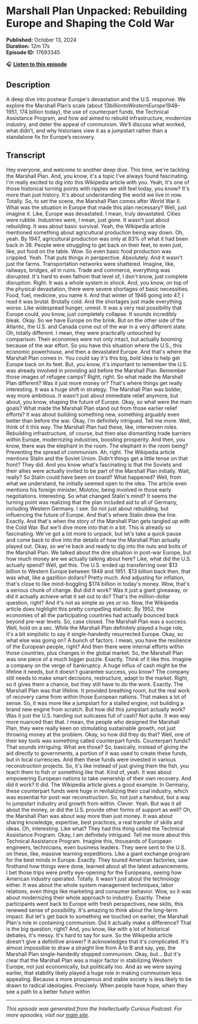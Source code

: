 # Marshall Plan Unpacked: Rebuilding Europe and Shaping the Cold War

**Published:** October 13, 2024  
**Duration:** 12m 17s  
**Episode ID:** 17693345

🎧 **[Listen to this episode](https://intellectuallycurious.buzzsprout.com/2529712/episodes/17693345-marshall-plan-unpacked-rebuilding-europe-and-shaping-the-cold-war)**

## Description

A deep dive into postwar Europe's devastation and the U.S. response. We explore the Marshall Plan’s scale (about $13 billion to Western Europe 1948–1951, ~$174 billion today), the use of counterpart funds, the Technical Assistance Program, and how aid aimed to rebuild infrastructure, modernize industry, and deter the appeal of communism. We’ll discuss what worked, what didn’t, and why historians view it as a jumpstart rather than a standalone fix for Europe’s recovery.

## Transcript

Hey everyone, and welcome to another deep dive. This time, we're tackling the Marshall Plan. And, you know, it's a topic I've always found fascinating. I'm really excited to dig into this Wikipedia article with you. Yeah, it's one of those historical turning points with ripples we still feel today, you know? It's more than just history. It's about understanding the world we live in now. Totally. So, to set the scene, the Marshall Plan comes after World War II. What was the situation in Europe that made this plan necessary? Well, just imagine it. Like, Europe was devastated. I mean, truly devastated. Cities were rubble. Industries were, I mean, just gone. It wasn't just about rebuilding. It was about basic survival. Yeah, the Wikipedia article mentioned something about agricultural production being way down. Oh, yeah. By 1947, agricultural production was only at 83% of what it had been back in 38. People were struggling to get back on their feet, to even just, like, put food on the table. Wow. So even basic food production was crippled. Yeah. That puts things in perspective. Absolutely. And it wasn't just the farms. Transportation networks were shattered. Imagine, like, railways, bridges, all in ruins. Trade and commerce, everything was disrupted. It's hard to even fathom that level of, I don't know, just complete disruption. Right. It was a whole system in shock. And, you know, on top of the physical devastation, there were severe shortages of basic necessities. Food, fuel, medicine, you name it. And that winter of 1946 going into 47, I read it was brutal. Brutally cold. And the shortages just made everything worse. Like widespread hunger, unrest. It was a very real possibility that Europe could, you know, just completely collapse. It sounds incredibly bleak. Okay. So we have Europe on the brink. But on the other side of the Atlantic, the U.S. and Canada come out of the war in a very different state. Oh, totally different. I mean, they were practically untouched by comparison. Their economies were not only intact, but actually booming because of the war effort. So you have this situation where the U.S., this economic powerhouse, and then a devastated Europe. And that's where the Marshall Plan comes in. You could say it's this big, bold idea to help get Europe back on its feet. But, you know, it's important to remember the U.S. was already involved in providing aid before the Marshall Plan. Remember those images of refugee camps? Right, right. So what made the Marshall Plan different? Was it just more money or? That's where things get really interesting. It was a huge shift in strategy. The Marshall Plan was bolder, way more ambitious. It wasn't just about immediate relief anymore, but about, you know, shaping the future of Europe. Okay, so what were the main goals? What made the Marshall Plan stand out from those earlier relief efforts? It was about building something new, something arguably even better than before the war. Okay, I'm definitely intrigued. Tell me more. Well, think of it this way. The Marshall Plan had these, like, interwoven roles. Rebuilding infrastructure, of course, but then also dismantling trade barriers within Europe, modernizing industries, boosting prosperity. And then, you know, there was the elephant in the room. The elephant in the room being? Preventing the spread of communism. Ah, right. The Wikipedia article mentions Stalin and the Soviet Union. Didn't things get a little tense on that front? They did. And you know what's fascinating is that the Soviets and their allies were actually invited to be part of the Marshall Plan initially. Wait, really? So Stalin could have been on board? What happened? Well, from what we understand, he initially seemed open to the idea. The article even mentions his foreign minister, Molotov, being involved in those early negotiations. Interesting. So what changed Stalin's mind? It seems the turning point was realizing that the plan included aid to all of Germany, including Western Germany. I see. So not just about rebuilding, but influencing the future of Europe. And that's where Stalin drew the line. Exactly. And that's when the story of the Marshall Plan gets tangled up with the Cold War. But we'll dive more into that in a bit. This is already so fascinating. We've got a lot more to unpack, but let's take a quick pause and come back to dive into the details of how the Marshall Plan actually played out. Okay, so we're back and ready to dig into the nuts and bolts of the Marshall Plan. We talked about the dire situation in post-war Europe, but how much money are we actually talking about here? Like, what did the U.S. actually spend? Well, get this. The U.S. ended up transferring over $13 billion to Western Europe between 1948 and 1951. $13 billion back then, that was what, like a gazillion dollars? Pretty much. And adjusting for inflation, that's close to like mind-boggling $174 billion in today's money. Wow, that's a serious chunk of change. But did it work? Was it just a giant giveaway, or did it actually achieve what it set out to do? That's the million-dollar question, right? And it's not as simple as yes or no. Now, the Wikipedia article does highlight this pretty compelling statistic. By 1952, the economies of all the participating countries had actually bounced back beyond pre-war levels. So, case closed. The Marshall Plan was a success. Well, hold on a sec. While the Marshall Plan definitely played a huge role, it's a bit simplistic to say it single-handedly resurrected Europe. Okay, so what else was going on? A bunch of factors. I mean, you have the resilience of the European people, right? And then there were internal efforts within those countries, plus changes in the global market. So, the Marshall Plan was one piece of a much bigger puzzle. Exactly. Think of it like this. Imagine a company on the verge of bankruptcy. A huge influx of cash might be the lifeline it needs, but it doesn't guarantee success, you know? The company still needs to make smart decisions, restructure, adapt to the market. Right, so it gives them a chance, but they still have to do the work. Exactly. The Marshall Plan was that lifeline. It provided breathing room, but the real work of recovery came from within those European nations. That makes a lot of sense. So, it was more like a jumpstart for a stalled engine, not building a brand new engine from scratch. But how did this jumpstart actually work? Was it just the U.S. handing out suitcases full of cash? Not quite. It was way more nuanced than that. I mean, the people who designed the Marshall Plan, they were really keen on stimulating sustainable growth, not just throwing money at the problem. Okay, so how did they do that? Well, one of their key tools was something called counterpart funds. Counterpart funds? That sounds intriguing. What are those? So, basically, instead of giving the aid directly to governments, a portion of it was used to create these funds, but in local currencies. And then these funds were invested in various reconstruction projects. So, it's like instead of just giving them the fish, you teach them to fish or something like that. Kind of, yeah. It was about empowering European nations to take ownership of their own recovery. And did it work? It did. The Wikipedia article gives a good example. In Germany, these counterpart funds were huge in revitalizing their coal industry, which was essential for post-war reconstruction. So, not just a handout, but a way to jumpstart industry and growth from within. Clever. Yeah. But was it all about the money, or did the U.S. provide other forms of support as well? Oh, the Marshall Plan was about way more than just money. It was about sharing knowledge, expertise, best practices, a real transfer of skills and ideas. Oh, interesting. Like what? They had this thing called the Technical Assistance Program. Okay, I am definitely intrigued. Tell me more about this Technical Assistance Program. Imagine this, thousands of European engineers, technicians, even business leaders. They were sent to the U.S. on these, like, massive learning expeditions. Like a giant exchange program for the best minds in Europe. Exactly. They toured American factories, saw firsthand how things were done, learned about all the latest advancements. I bet those trips were pretty eye-opening for the Europeans, seeing how American industry operated. Totally. It wasn't just about the technology either. It was about the whole system management techniques, labor relations, even things like marketing and consumer behavior. Wow, so it was about modernizing their whole approach to industry. Exactly. These participants went back to Europe with fresh perspectives, new skills, this renewed sense of possibility. It's amazing to think about the long-term impact. But let's get back to something we touched on earlier, the Marshall Plan's role in containing communism. Did it actually make a difference? That is the big question, right? And, you know, like with a lot of historical debates, it's messy. It's hard to say for sure. So the Wikipedia article doesn't give a definitive answer? It acknowledges that it's complicated. It's almost impossible to draw a straight line from A to B and say, yep, the Marshall Plan single-handedly stopped communism. Okay, but... But it's clear that the Marshall Plan was a major factor in stabilizing Western Europe, not just economically, but politically too. And as we were saying earlier, that stability likely played a huge role in making communism less appealing. Because a more prosperous and stable society is less likely to be drawn to radical ideologies. Precisely. When people have hope, when they see a path to a better future within

---
*This episode was generated from the Intellectually Curious Podcast. For more episodes, visit our [main site](https://intellectuallycurious.buzzsprout.com).*
